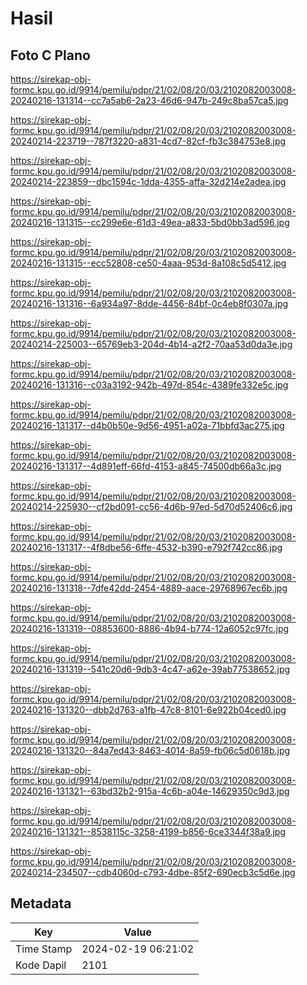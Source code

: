 # Hasil

## Foto C Plano

https://sirekap-obj-formc.kpu.go.id/9914/pemilu/pdpr/21/02/08/20/03/2102082003008-20240216-131314--cc7a5ab6-2a23-46d6-947b-249c8ba57ca5.jpg

https://sirekap-obj-formc.kpu.go.id/9914/pemilu/pdpr/21/02/08/20/03/2102082003008-20240214-223719--787f3220-a831-4cd7-82cf-fb3c384753e8.jpg

https://sirekap-obj-formc.kpu.go.id/9914/pemilu/pdpr/21/02/08/20/03/2102082003008-20240214-223859--dbc1594c-1dda-4355-affa-32d214e2adea.jpg

https://sirekap-obj-formc.kpu.go.id/9914/pemilu/pdpr/21/02/08/20/03/2102082003008-20240216-131315--cc299e6e-61d3-49ea-a833-5bd0bb3ad596.jpg

https://sirekap-obj-formc.kpu.go.id/9914/pemilu/pdpr/21/02/08/20/03/2102082003008-20240216-131315--ecc52808-ce50-4aaa-953d-8a108c5d5412.jpg

https://sirekap-obj-formc.kpu.go.id/9914/pemilu/pdpr/21/02/08/20/03/2102082003008-20240216-131316--6a934a97-8dde-4456-84bf-0c4eb8f0307a.jpg

https://sirekap-obj-formc.kpu.go.id/9914/pemilu/pdpr/21/02/08/20/03/2102082003008-20240214-225003--65769eb3-204d-4b14-a2f2-70aa53d0da3e.jpg

https://sirekap-obj-formc.kpu.go.id/9914/pemilu/pdpr/21/02/08/20/03/2102082003008-20240216-131316--c03a3192-942b-497d-854c-4389fe332e5c.jpg

https://sirekap-obj-formc.kpu.go.id/9914/pemilu/pdpr/21/02/08/20/03/2102082003008-20240216-131317--d4b0b50e-9d56-4951-a02a-71bbfd3ac275.jpg

https://sirekap-obj-formc.kpu.go.id/9914/pemilu/pdpr/21/02/08/20/03/2102082003008-20240216-131317--4d891eff-66fd-4153-a845-74500db66a3c.jpg

https://sirekap-obj-formc.kpu.go.id/9914/pemilu/pdpr/21/02/08/20/03/2102082003008-20240214-225930--cf2bd091-cc56-4d6b-97ed-5d70d52406c6.jpg

https://sirekap-obj-formc.kpu.go.id/9914/pemilu/pdpr/21/02/08/20/03/2102082003008-20240216-131317--4f8dbe56-6ffe-4532-b390-e792f742cc86.jpg

https://sirekap-obj-formc.kpu.go.id/9914/pemilu/pdpr/21/02/08/20/03/2102082003008-20240216-131318--7dfe42dd-2454-4889-aace-29768967ec6b.jpg

https://sirekap-obj-formc.kpu.go.id/9914/pemilu/pdpr/21/02/08/20/03/2102082003008-20240216-131319--08853600-8886-4b94-b774-12a6052c97fc.jpg

https://sirekap-obj-formc.kpu.go.id/9914/pemilu/pdpr/21/02/08/20/03/2102082003008-20240216-131319--541c20d6-9db3-4c47-a62e-39ab77538652.jpg

https://sirekap-obj-formc.kpu.go.id/9914/pemilu/pdpr/21/02/08/20/03/2102082003008-20240216-131320--dbb2d763-a1fb-47c8-8101-6e922b04ced0.jpg

https://sirekap-obj-formc.kpu.go.id/9914/pemilu/pdpr/21/02/08/20/03/2102082003008-20240216-131320--84a7ed43-8463-4014-8a59-fb06c5d0618b.jpg

https://sirekap-obj-formc.kpu.go.id/9914/pemilu/pdpr/21/02/08/20/03/2102082003008-20240216-131321--63bd32b2-915a-4c6b-a04e-14629350c9d3.jpg

https://sirekap-obj-formc.kpu.go.id/9914/pemilu/pdpr/21/02/08/20/03/2102082003008-20240216-131321--8538115c-3258-4199-b856-6ce3344f38a9.jpg

https://sirekap-obj-formc.kpu.go.id/9914/pemilu/pdpr/21/02/08/20/03/2102082003008-20240214-234507--cdb4060d-c793-4dbe-85f2-690ecb3c5d6e.jpg


## Metadata

| Key        | Value               |
| ---------- | ------------------- |
| Time Stamp | 2024-02-19 06:21:02 |
| Kode Dapil | 2101                |



